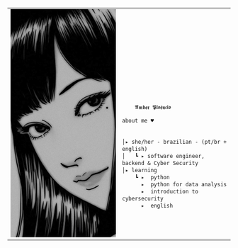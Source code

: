 
<table>
    <tr>
        <td style="width: 50%;">
            <img src="https://github.com/amberploencio/amberploencio/blob/main/tomie.jpg" style="width: 100%; border: none;"/>
        </td>
        <td style="width: -100%; vertical-align: center;">
            <p style="font-family: monospace; font-size: 160px;">
 
    
        𝕬𝖒𝖇𝖊𝖗 𝕻𝖑𝖔𝖊̂𝖓𝖈𝖎𝖔 
    
</p>                                                                                                                            
                                                                                                  

                                                                                                    
        
    about me ♥︎

    
    │▸ she/her - brazilian - (pt/br + english)
    │   ┗ ▸ software engineer, backend & Cyber Security                                               
    │▸ learning
        ┗ ▸  python
          ▸  python for data analysis
          ▸  introduction to cybersecurity
          ▸  english







